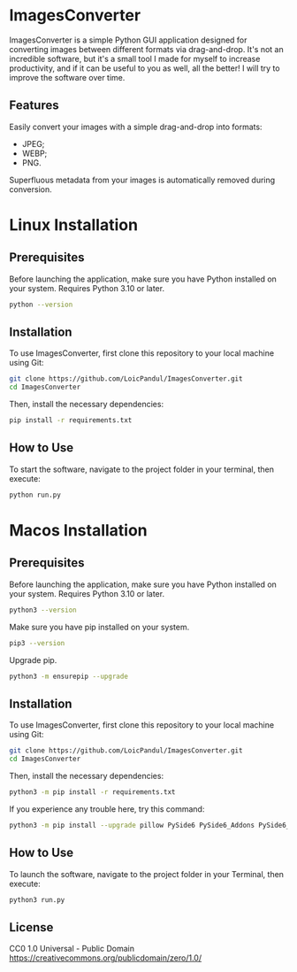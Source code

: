 # ImagesConverter

ImagesConverter is a simple Python GUI application designed for converting images between different formats via drag-and-drop. It's not an incredible software, but it's a small tool I made for myself to increase productivity, and if it can be useful to you as well, all the better! I will try to improve the software over time.

## Features

Easily convert your images with a simple drag-and-drop into formats:
- JPEG;
- WEBP;
- PNG.

Superfluous metadata from your images is automatically removed during conversion.

# Linux Installation

## Prerequisites

Before launching the application, make sure you have Python installed on your system. Requires Python 3.10 or later.

```bash
python --version
```

## Installation

To use ImagesConverter, first clone this repository to your local machine using Git:

```bash
git clone https://github.com/LoicPandul/ImagesConverter.git
cd ImagesConverter
```

Then, install the necessary dependencies:

```bash
pip install -r requirements.txt
```

## How to Use

To start the software, navigate to the project folder in your terminal, then execute:

```bash
python run.py
```

# Macos Installation

## Prerequisites

Before launching the application, make sure you have Python installed on your system. Requires Python 3.10 or later.

```bash
python3 --version
```

Make sure you have pip installed on your system.

```bash
pip3 --version
```

Upgrade pip.
```bash
python3 -m ensurepip --upgrade
```

## Installation

To use ImagesConverter, first clone this repository to your local machine using Git:

```bash
git clone https://github.com/LoicPandul/ImagesConverter.git
cd ImagesConverter
```

Then, install the necessary dependencies:

```bash
python3 -m pip install -r requirements.txt
```

If you experience any trouble here, try this command:

```bash
python3 -m pip install --upgrade pillow PySide6 PySide6_Addons PySide6_Essentials shiboken6
```

## How to Use

To launch the software, navigate to the project folder in your Terminal, then execute:

```bash
python3 run.py
```


## License

CC0 1.0 Universal - Public Domain
https://creativecommons.org/publicdomain/zero/1.0/
